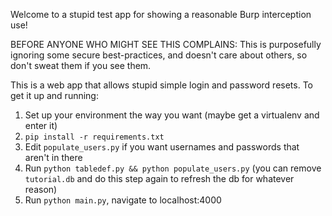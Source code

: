 Welcome to a stupid test app for showing a reasonable Burp interception use!

BEFORE ANYONE WHO MIGHT SEE THIS COMPLAINS: This is purposefully ignoring some secure best-practices, and doesn't care about others, so don't sweat them if you see them.

This is a web app that allows stupid simple login and password resets. To get it up and running:

1. Set up your environment the way you want (maybe get a virtualenv and enter it)
2. `pip install -r requirements.txt`
3. Edit `populate_users.py` if you want usernames and passwords that aren't in there
4. Run `python tabledef.py && python populate_users.py` (you can remove `tutorial.db` and do this step again to refresh the db for whatever reason)
5. Run `python main.py`, navigate to localhost:4000
